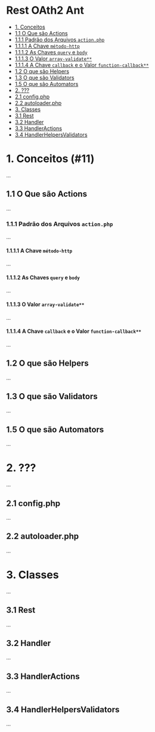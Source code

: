 # Rest OAth2 Ant

- [1. Conceitos]()
- [1.1 O Que são Actions](#1)
- [1.1.1 Padrão dos Arquivos `action.php`](#)
- [1.1.1.1 A Chave `método-http`](#)
- [1.1.1.2 As Chaves `query` e `body`](#)
- [1.1.1.3 O Valor `array-validate**`](#)
- [1.1.1.4 A Chave `callback` e o Valor `function-callback**`](#)
- [1.2 O que são Helpers ](#)
- [1.3 O que são Validators](#)
- [1.5 O que são Automators](#)
- [2. ???](#)
- [2.1 config.php](#)
- [2.2 autoloader.php](#)
- [3. Classes](#)
- [3.1 Rest](#)
- [3.2 Handler](#)
- [3.3 HandlerActions](#)
- [3.4 HandlerHelpersValidators](#11)

# 1. Conceitos (#11)

...

## 1.1 O Que são Actions

...

### 1.1.1 Padrão dos Arquivos `action.php`

...

#### 1.1.1.1 A Chave `método-http`

...

#### 1.1.1.2 As Chaves `query` e `body`

...

#### 1.1.1.3 O Valor `array-validate**`

...

#### 1.1.1.4 A Chave `callback` e o Valor `function-callback**`

...

## 1.2 O que são Helpers 

...

## 1.3 O que são Validators

...

## 1.5 O que são Automators

...

# 2. ???

...

## 2.1 config.php

...

## 2.2 autoloader.php

...

# 3. Classes

...

## 3.1 Rest

...

## 3.2 Handler

...

## 3.3 HandlerActions

...

## 3.4 HandlerHelpersValidators

...
